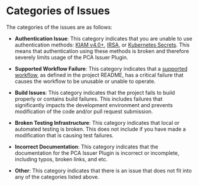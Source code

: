 # Categories of Issues

The categories of the issues are as follows:

* **Authentication Issue**: This category indicates that you are unable to use authentication methods: [KIAM v4.0+](https://github.com/uswitch/kiam), [IRSA](https://docs.aws.amazon.com/eks/latest/userguide/iam-roles-for-service-accounts.html), or [Kubernetes Secrets](https://github.com/cert-manager/aws-privateca-issuer/blob/master/config/samples/secret.yaml). This means that authentication using these methods is broken and therefore severely limits usage of the PCA Issuer Plugin. 

* **Supported Workflow Failure**: This category indicates that a [supported workflow](https://github.com/solonish/test#supported-workflows), as defined in the project README, has a critical failure that causes the workflow to be unusable or unable to operate.  

* **Build Issues**: This category indicates that the project fails to build properly or contains build failures. This includes failures that significantly impacts the development environment and prevents modification of the code and/or pull request submission. 

* **Broken Testing Infrastructure**: This category indicates that local or automated testing is broken. This does not include if you have made a modification that is causing test failures. 

* **Incorrect Documentation**: This category indicates that the documentation for the PCA Issuer Plugin is incorrect or incomplete, including typos, broken links, and etc. 

* **Other**: This category indicates that there is an issue that does not fit into any of the categories listed above. 
